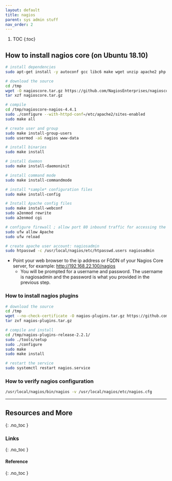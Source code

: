 ```yaml
---
layout: default
title: nagios
parent: sys admin stuff
nav_order: 2
---
```


1. TOC
{:toc}

## How to install nagios core (on Ubuntu 18.10)
```bash
# install dependencies
sudo apt-get install -y autoconf gcc libc6 make wget unzip apache2 php libapache2-mod-php7.2 libgd-dev

# download the source
cd /tmp
wget -O nagioscore.tar.gz https://github.com/NagiosEnterprises/nagioscore/archive/nagios-4.4.1.tar.gz
tar xzf nagioscore.tar.gz

# compile
cd /tmp/nagioscore-nagios-4.4.1
sudo ./configure --with-httpd-conf=/etc/apache2/sites-enabled
sudo make all

# create user and group
sudo make install-group-users
sudo usermod -aG nagios www-data

# install binaries
sudo make install

# install daemon 
sudo make install-daemoninit

# install command mode
sudo make install-commandmode

# install *sample* configuration files
sudo make install-config

# Install Apache config files
sudo make install-webconf
sudo a2enmod rewrite
sudo a2enmod cgi

# configure firewall ; allow port 80 inbound traffic for accessing the web interface
sudo ufw allow Apache
sudo ufw reload

# create apache user account: nagiosadmin
sudo htpasswd -c /usr/local/nagios/etc/htpasswd.users nagiosadmin
```

- Point your web browser to the ip address or FQDN of your Nagios Core server, for example:  http://192.168.22.100/nagios
  - You will be prompted for a username and password. The username is nagiosadmin and the password is what you provided in the previous step.

### How to install nagios plugins
```bash
# download the source
cd /tmp
wget --no-check-certificate -O nagios-plugins.tar.gz https://github.com/nagios-plugins/nagios-plugins/archive/release-2.2.1.tar.gz
tar zxf nagios-plugins.tar.gz

# compile and install
cd /tmp/nagios-plugins-release-2.2.1/
sudo ./tools/setup
sudo ./configure
sudo make
sudo make install

# restart the service
sudo systemctl restart nagios.service
```

### How to verify nagios configuration
```bash
/usr/local/nagios/bin/nagios -v /usr/local/nagios/etc/nagios.cfg
```

---

## Resources and More
{: .no_toc }
### Links
{: .no_toc }
#### Reference
{: .no_toc }


